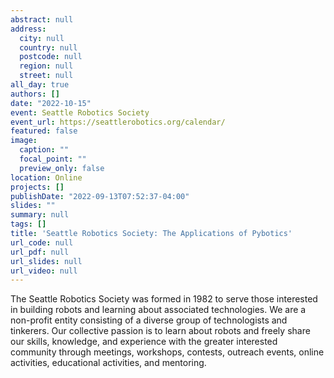 ```yaml
---
abstract: null
address:
  city: null
  country: null
  postcode: null
  region: null
  street: null
all_day: true
authors: []
date: "2022-10-15"
event: Seattle Robotics Society
event_url: https://seattlerobotics.org/calendar/
featured: false
image:
  caption: ""
  focal_point: ""
  preview_only: false
location: Online
projects: []
publishDate: "2022-09-13T07:52:37-04:00"
slides: ""
summary: null
tags: []
title: 'Seattle Robotics Society: The Applications of Pybotics'
url_code: null
url_pdf: null
url_slides: null
url_video: null
---
```


The Seattle Robotics Society was formed in 1982 to serve those interested in building robots and learning about associated technologies. We are a non-profit entity consisting of a diverse group of technologists and tinkerers. Our collective passion is to learn about robots and freely share our skills, knowledge, and experience with the greater interested community through meetings, workshops, contests, outreach events, online activities, educational activities, and mentoring.
